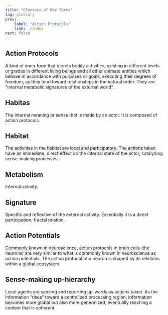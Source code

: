 ```yaml
---
title: "Glossary of Key Terms"
tag: glossary
prev:
    label: "Action Protocols"
    link: ./index
next: false
---
```


## Action Protocols 
A kind of inner form that directs bodily activities, existing in different levels or grades in different living beings and all other animate entities which behave in accordance with purposes or goals, executing their degrees of freedom, as they tend toward relationships in the natural order. They are "internal metabolic signatures of the external world".

## Habitas 
The internal meaning or sense that is made by an actor. It is composed of action protocols.

## Habitat 
The activities in the habitat are local and participatory. The actions taken have an immediate, direct effect on the internal state of the actor, catalyzing sense-making processes.

## Metabolism 
Internal activity.

## Signature 
Specific and reflective of the external activity. Essentially it is a direct participation, fractal relation.

## Action Potentials 
Commonly known in neuroscience, action protocols in brain cells (the neurons) are very similar to what is commonly known in neuroscience as action potentials. The action protocol of a neuron is shaped by its relations within a global ecosystem.

## Sense-making up-hierarchy 
Local agents are sensing and reporting up-wards as actions taken. As the information “rises” toward a centralized processing region, information becomes more global but also more generalized, eventually reaching a context that is coherent.
